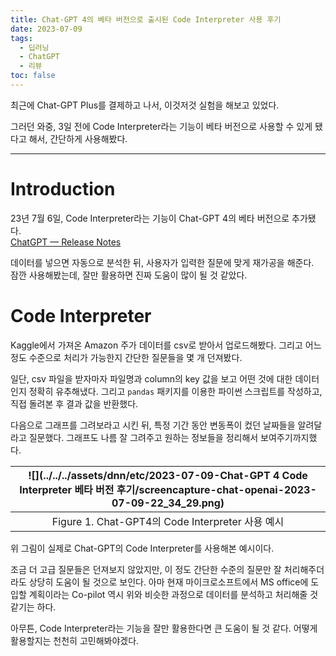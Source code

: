 ```yaml
---
title: Chat-GPT 4의 베타 버전으로 출시된 Code Interpreter 사용 후기
date: 2023-07-09
tags: 
  - 딥러닝
  - ChatGPT
  - 리뷰
toc: false
---
```

최근에 Chat-GPT Plus를 결제하고 나서, 이것저것 실험을 해보고 있었다.

그러던 와중, 3일 전에 Code Interpreter라는 기능이 베타 버전으로 사용할 수 있게 됐다고 해서, 간단하게 사용해봤다.

---------

# Introduction

23년 7월 6일, Code Interpreter라는 기능이 Chat-GPT 4의 베타 버전으로 추가됐다.  
[ChatGPT — Release Notes](https://help.openai.com/en/articles/6825453-chatgpt-release-notes)

데이터를 넣으면 자동으로 분석한 뒤, 사용자가 입력한 질문에 맞게 재가공을 해준다.  
잠깐 사용해봤는데, 잘만 활용하면 진짜 도움이 많이 될 것 같았다.

# Code Interpreter

Kaggle에서 가져온 Amazon 주가 데이터를 csv로 받아서 업로드해봤다.
그리고 어느 정도 수준으로 처리가 가능한지 간단한 질문들을 몇 개 던져봤다.

일단, csv 파일을 받자마자 파일명과 column의 key 값을 보고 어떤 것에 대한 데이터인지 정확히 유추해냈다.
그리고 `pandas` 패키지를 이용한 파이썬 스크립트를 작성하고, 직접 돌려본 후 결과 값을 반환했다.

다음으로 그래프를 그려보라고 시킨 뒤, 특정 기간 동안 변동폭이 컸던 날짜들을 알려달라고 질문했다.
그래프도 나름 잘 그려주고 원하는 정보들을 정리해서 보여주기까지했다.

| ![](../../../assets/dnn/etc/2023-07-09-Chat-GPT 4 Code Interpreter 베타 버전 후기/screencapture-chat-openai-2023-07-09-22_34_29.png) |
|:---:|
|Figure 1. Chat-GPT4의 Code Interpreter 사용 예시|

위 그림이 실제로 Chat-GPT의 Code Interpreter를 사용해본 예시이다.

조금 더 고급 질문들은 던져보지 않았지만, 이 정도 간단한 수준의 질문만 잘 처리해주더라도 상당히 도움이 될 것으로 보인다.
아마 현재 마이크로소프트에서 MS office에 도입할 계획이라는 Co-pilot 역시 위와 비슷한 과정으로 데이터를 분석하고 처리해줄 것 같기는 하다.

아무튼, Code Interpreter라는 기능을 잘만 활용한다면 큰 도움이 될 것 같다. 어떻게 활용할지는 천천히 고민해봐야겠다.

